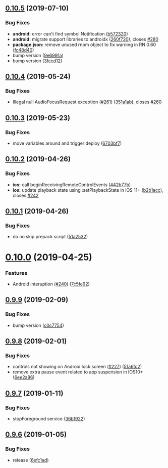 ## [0.10.5](https://github.com/tanguyantoine/react-native-music-control/compare/v0.10.4...v0.10.5) (2019-07-10)


### Bug Fixes

* **android:** error can't find symbol Notification ([b572320](https://github.com/tanguyantoine/react-native-music-control/commit/b572320))
* **android:** migrate support libraries to androidx ([260f720](https://github.com/tanguyantoine/react-native-music-control/commit/260f720)), closes [#280](https://github.com/tanguyantoine/react-native-music-control/issues/280)
* **package.json:** remove unused rnpm object to fix warning in RN 0.60 ([fc48d40](https://github.com/tanguyantoine/react-native-music-control/commit/fc48d40))
* bump version ([9e6991a](https://github.com/tanguyantoine/react-native-music-control/commit/9e6991a))
* bump version ([3fccd12](https://github.com/tanguyantoine/react-native-music-control/commit/3fccd12))

## [0.10.4](https://github.com/tanguyantoine/react-native-music-control/compare/v0.10.3...v0.10.4) (2019-05-24)


### Bug Fixes

* Illegal null AudioFocusRequest exception  ([#261](https://github.com/tanguyantoine/react-native-music-control/issues/261)) ([351a1ab](https://github.com/tanguyantoine/react-native-music-control/commit/351a1ab)), closes [#260](https://github.com/tanguyantoine/react-native-music-control/issues/260)

## [0.10.3](https://github.com/tanguyantoine/react-native-music-control/compare/v0.10.2...v0.10.3) (2019-05-23)


### Bug Fixes

* move variables around and trigger deploy ([6703bf7](https://github.com/tanguyantoine/react-native-music-control/commit/6703bf7))

## [0.10.2](https://github.com/tanguyantoine/react-native-music-control/compare/v0.10.1...v0.10.2) (2019-04-26)


### Bug Fixes

* **ios:** call beginReceivingRemoteControlEvents ([442b77b](https://github.com/tanguyantoine/react-native-music-control/commit/442b77b))
* **ios:** update playback state using :setPlaybackState in iOS 11+ ([b2b1acc](https://github.com/tanguyantoine/react-native-music-control/commit/b2b1acc)), closes [#242](https://github.com/tanguyantoine/react-native-music-control/issues/242)

## [0.10.1](https://github.com/tanguyantoine/react-native-music-control/compare/v0.10.0...v0.10.1) (2019-04-26)


### Bug Fixes

* do no skip prepack script ([51a2532](https://github.com/tanguyantoine/react-native-music-control/commit/51a2532))

# [0.10.0](https://github.com/tanguyantoine/react-native-music-control/compare/v0.9.9...v0.10.0) (2019-04-25)


### Features

* Android interuption ([#240](https://github.com/tanguyantoine/react-native-music-control/issues/240)) ([7c5fe92](https://github.com/tanguyantoine/react-native-music-control/commit/7c5fe92))

## [0.9.9](https://github.com/tanguyantoine/react-native-music-control/compare/v0.9.8...v0.9.9) (2019-02-09)


### Bug Fixes

* bump version ([c0c7754](https://github.com/tanguyantoine/react-native-music-control/commit/c0c7754))

## [0.9.8](https://github.com/tanguyantoine/react-native-music-control/compare/v0.9.7...v0.9.8) (2019-02-01)


### Bug Fixes

* controls not showing on Android lock screen ([#227](https://github.com/tanguyantoine/react-native-music-control/issues/227)) ([51a6fc2](https://github.com/tanguyantoine/react-native-music-control/commit/51a6fc2))
* remove extra pause event related to app suspension in IOS10+ ([6ee2a86](https://github.com/tanguyantoine/react-native-music-control/commit/6ee2a86))

## [0.9.7](https://github.com/tanguyantoine/react-native-music-control/compare/v0.9.6...v0.9.7) (2019-01-11)


### Bug Fixes

* stopForeground service ([36b1922](https://github.com/tanguyantoine/react-native-music-control/commit/36b1922))

## [0.9.6](https://github.com/tanguyantoine/react-native-music-control/compare/v0.9.5...v0.9.6) (2019-01-05)


### Bug Fixes

* release ([6efc1ad](https://github.com/tanguyantoine/react-native-music-control/commit/6efc1ad))

